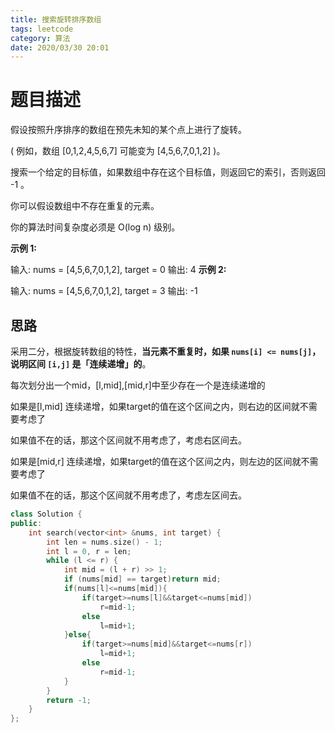 ```yaml
---
title: 搜索旋转排序数组
tags: leetcode
category: 算法
date: 2020/03/30 20:01
---
```


# 题目描述

假设按照升序排序的数组在预先未知的某个点上进行了旋转。

( 例如，数组 [0,1,2,4,5,6,7] 可能变为 [4,5,6,7,0,1,2] )。

搜索一个给定的目标值，如果数组中存在这个目标值，则返回它的索引，否则返回 -1 。

你可以假设数组中不存在重复的元素。

你的算法时间复杂度必须是 O(log n) 级别。

**示例 1:**

输入: nums = [4,5,6,7,0,1,2], target = 0
输出: 4
**示例 2:**

输入: nums = [4,5,6,7,0,1,2], target = 3
输出: -1

## 思路

采用二分，根据旋转数组的特性，**当元素不重复时，如果 `nums[i] <= nums[j]`，说明区间 `[i,j]` 是「连续递增」的**。

每次划分出一个mid，[l,mid],[mid,r]中至少存在一个是连续递增的

如果是[l,mid] 连续递增，如果target的值在这个区间之内，则右边的区间就不需要考虑了

如果值不在的话，那这个区间就不用考虑了，考虑右区间去。

如果是[mid,r] 连续递增，如果target的值在这个区间之内，则左边的区间就不需要考虑了

如果值不在的话，那这个区间就不用考虑了，考虑左区间去。

```c++
class Solution {
public:
    int search(vector<int> &nums, int target) {
        int len = nums.size() - 1;
        int l = 0, r = len;
        while (l <= r) {
            int mid = (l + r) >> 1;
            if (nums[mid] == target)return mid;
            if(nums[l]<=nums[mid]){
                if(target>=nums[l]&&target<=nums[mid])
                    r=mid-1;
                else
                    l=mid+1;
            }else{
                if(target>=nums[mid]&&target<=nums[r])
                    l=mid+1;
                else
                    r=mid-1;
            }
        }
        return -1;
    }
};

```

